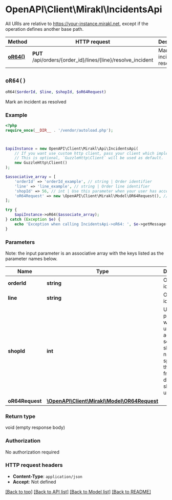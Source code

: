 # OpenAPI\Client\Mirakl\IncidentsApi

All URIs are relative to https://your-instance.mirakl.net, except if the operation defines another base path.

| Method | HTTP request | Description |
| ------------- | ------------- | ------------- |
| [**oR64()**](IncidentsApi.md#oR64) | **PUT** /api/orders/{order_id}/lines/{line}/resolve_incident | Mark an incident as resolved |


## `oR64()`

```php
oR64($orderId, $line, $shopId, $oR64Request)
```

Mark an incident as resolved



### Example

```php
<?php
require_once(__DIR__ . '/vendor/autoload.php');



$apiInstance = new OpenAPI\Client\Mirakl\Api\IncidentsApi(
    // If you want use custom http client, pass your client which implements `GuzzleHttp\ClientInterface`.
    // This is optional, `GuzzleHttp\Client` will be used as default.
    new GuzzleHttp\Client()
);

$associative_array = [
    'orderId' => 'orderId_example', // string | Order identifier
    'line' => 'line_example', // string | Order line identifier
    'shopId' => 56, // int | Use this parameter when your user has access to several shops. If not specified, the shop_id from your default shop will be used.
    'oR64Request' => new \OpenAPI\Client\Mirakl\Model\OR64Request(), // \OpenAPI\Client\Mirakl\Model\OR64Request
];

try {
    $apiInstance->oR64($associate_array);
} catch (Exception $e) {
    echo 'Exception when calling IncidentsApi->oR64: ', $e->getMessage(), PHP_EOL;
}
```

### Parameters

Note: the input parameter is an associative array with the keys listed as the parameter names below.

| Name | Type | Description  | Notes |
| ------------- | ------------- | ------------- | ------------- |
| **orderId** | **string**| Order identifier | |
| **line** | **string**| Order line identifier | |
| **shopId** | **int**| Use this parameter when your user has access to several shops. If not specified, the shop_id from your default shop will be used. | [optional] |
| **oR64Request** | [**\OpenAPI\Client\Mirakl\Model\OR64Request**](../Model/OR64Request.md)|  | [optional] |

### Return type

void (empty response body)

### Authorization

No authorization required

### HTTP request headers

- **Content-Type**: `application/json`
- **Accept**: Not defined

[[Back to top]](#) [[Back to API list]](../../README.md#endpoints)
[[Back to Model list]](../../README.md#models)
[[Back to README]](../../README.md)
